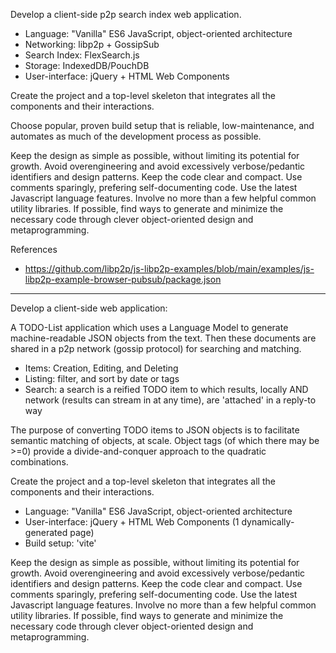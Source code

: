 Develop a client-side p2p search index web application.

* Language: "Vanilla" ES6 JavaScript, object-oriented architecture
* Networking: libp2p + GossipSub
* Search Index: FlexSearch.js
* Storage: IndexedDB/PouchDB
* User-interface: jQuery + HTML Web Components

Create the project and a top-level skeleton that integrates all the components and their interactions.

Choose popular, proven build setup that is reliable, low-maintenance, and automates as much of the development process as possible.

Keep the design as simple as possible, without limiting its potential for growth. Avoid overengineering and avoid excessively verbose/pedantic identifiers and design patterns.  Keep the code clear and compact.  Use comments sparingly, prefering self-documenting code.  Use the latest Javascript language features.  Involve no more than a few helpful common utility libraries.  If possible, find ways to generate and minimize the necessary code through clever object-oriented design and metaprogramming.


References
 * https://github.com/libp2p/js-libp2p-examples/blob/main/examples/js-libp2p-example-browser-pubsub/package.json

----

Develop a client-side web application:

A TODO-List application which uses a Language Model to generate machine-readable JSON objects from the text.  Then these documents are shared in a p2p network (gossip protocol) for searching and matching.
* Items: Creation, Editing, and Deleting
* Listing: filter, and sort by date or tags
* Search: a search is a reified TODO item to which results, locally AND network (results can stream in at any time), are 'attached' in a reply-to way

The purpose of converting TODO items to JSON objects is to facilitate semantic matching of objects, at scale.  Object tags (of which there may be >=0) provide a divide-and-conquer approach to the quadratic combinations.

Create the project and a top-level skeleton that integrates all the components and their interactions.

* Language: "Vanilla" ES6 JavaScript, object-oriented architecture
* User-interface: jQuery + HTML Web Components (1 dynamically-generated page)
* Build setup: 'vite'

Keep the design as simple as possible, without limiting its potential for growth. Avoid overengineering and avoid excessively verbose/pedantic identifiers and design patterns.  Keep the code clear and compact.  Use comments sparingly, prefering self-documenting code.  Use the latest Javascript language features.  Involve no more than a few helpful common utility libraries.  If possible, find ways to generate and minimize the necessary code through clever object-oriented design and metaprogramming.